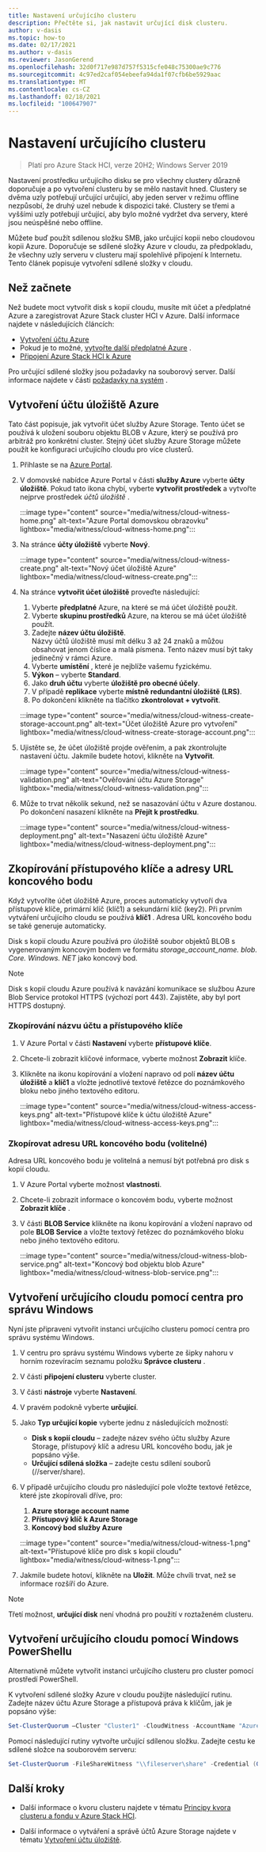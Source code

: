 ```yaml
---
title: Nastavení určujícího clusteru
description: Přečtěte si, jak nastavit určující disk clusteru.
author: v-dasis
ms.topic: how-to
ms.date: 02/17/2021
ms.author: v-dasis
ms.reviewer: JasonGerend
ms.openlocfilehash: 32d0f717e987d757f5315cfe048c75300ae9c776
ms.sourcegitcommit: 4c97ed2caf054ebeefa94da1f07cfb6be5929aac
ms.translationtype: MT
ms.contentlocale: cs-CZ
ms.lasthandoff: 02/18/2021
ms.locfileid: "100647907"
---
```

# <a name="set-up-a-cluster-witness"></a>Nastavení určujícího clusteru

> Platí pro Azure Stack HCI, verze 20H2; Windows Server 2019

Nastavení prostředku určujícího disku se pro všechny clustery důrazně doporučuje a po vytvoření clusteru by se mělo nastavit hned. Clustery se dvěma uzly potřebují určující určující, aby jeden server v režimu offline nezpůsobí, že druhý uzel nebude k dispozici také. Clustery se třemi a vyššími uzly potřebují určující, aby bylo možné vydržet dva servery, které jsou neúspěšné nebo offline.  

Můžete buď použít sdílenou složku SMB, jako určující kopii nebo cloudovou kopii Azure. Doporučuje se sdílené složky Azure v cloudu, za předpokladu, že všechny uzly serveru v clusteru mají spolehlivé připojení k Internetu. Tento článek popisuje vytvoření sdílené složky v cloudu.

## <a name="before-you-begin"></a>Než začnete

Než budete moct vytvořit disk s kopií cloudu, musíte mít účet a předplatné Azure a zaregistrovat Azure Stack cluster HCI v Azure. Další informace najdete v následujících článcích:

- [Vytvoření účtu Azure](https://docs.microsoft.com/dotnet/azure/create-azure-account)
- Pokud je to možné, [vytvořte další předplatné Azure](https://docs.microsoft.com/azure/cost-management-billing/manage/create-subscription) .
- [Připojení Azure Stack HCl k Azure](../deploy/register-with-azure.md)

Pro určující sdílené složky jsou požadavky na souborový server. Další informace najdete v části [požadavky na systém](../concepts/system-requirements.md) .

## <a name="create-an-azure-storage-account"></a>Vytvoření účtu úložiště Azure

Tato část popisuje, jak vytvořit účet služby Azure Storage. Tento účet se používá k uložení souboru objektu BLOB v Azure, který se používá pro arbitráž pro konkrétní cluster. Stejný účet služby Azure Storage můžete použít ke konfiguraci určujícího cloudu pro více clusterů.

1. Přihlaste se na [Azure Portal](https://portal.azure.com).
1. V domovské nabídce Azure Portal v části **služby Azure** vyberte **účty úložiště**. Pokud tato ikona chybí, vyberte **vytvořit prostředek** a vytvořte nejprve prostředek *účtů úložiště* .

    :::image type="content" source="media/witness/cloud-witness-home.png" alt-text="Azure Portal domovskou obrazovku" lightbox="media/witness/cloud-witness-home.png":::

1. Na stránce **účty úložiště** vyberte **Nový**.

    :::image type="content" source="media/witness/cloud-witness-create.png" alt-text="Nový účet úložiště Azure" lightbox="media/witness/cloud-witness-create.png":::

1. Na stránce **vytvořit účet úložiště** proveďte následující:
    1. Vyberte **předplatné** Azure, na které se má účet úložiště použít.
    1. Vyberte **skupinu prostředků** Azure, na kterou se má účet úložiště použít.
    1. Zadejte **název účtu úložiště**.
    <br>Názvy účtů úložiště musí mít délku 3 až 24 znaků a můžou obsahovat jenom číslice a malá písmena. Tento název musí být taky jedinečný v rámci Azure.
    1. Vyberte **umístění** , které je nejblíže vašemu fyzickému.
    1. **Výkon** – vyberte **Standard**.
    1. Jako **druh účtu** vyberte **úložiště pro obecné účely**.
    1. V případě **replikace** vyberte **místně redundantní úložiště (LRS)**.
    1. Po dokončení klikněte na tlačítko **zkontrolovat + vytvořit**.

    :::image type="content" source="media/witness/cloud-witness-create-storage-account.png" alt-text="Účet úložiště Azure pro vytvoření" lightbox="media/witness/cloud-witness-create-storage-account.png":::

1. Ujistěte se, že účet úložiště projde ověřením, a pak zkontrolujte nastavení účtu. Jakmile budete hotovi, klikněte na **Vytvořit**.

    :::image type="content" source="media/witness/cloud-witness-validation.png" alt-text="Ověřování účtu Azure Storage" lightbox="media/witness/cloud-witness-validation.png":::

1. Může to trvat několik sekund, než se nasazování účtu v Azure dostanou. Po dokončení nasazení klikněte na **Přejít k prostředku**.

    :::image type="content" source="media/witness/cloud-witness-deployment.png" alt-text="Nasazení účtu úložiště Azure" lightbox="media/witness/cloud-witness-deployment.png":::

## <a name="copy-the-access-key-and-endpoint-url"></a>Zkopírování přístupového klíče a adresy URL koncového bodu

Když vytvoříte účet úložiště Azure, proces automaticky vytvoří dva přístupové klíče, primární klíč (klíč1) a sekundární klíč (key2). Při prvním vytváření určujícího cloudu se používá **klíč1** . Adresa URL koncového bodu se také generuje automaticky.

Disk s kopií cloudu Azure používá pro úložiště soubor objektů BLOB s vygenerovaným koncovým bodem ve formátu *storage_account_name. blob. Core. Windows. NET* jako koncový bod. 

> [!NOTE]  
> Disk s kopií cloudu Azure používá k navázání komunikace se službou Azure Blob Service protokol HTTPS (výchozí port 443). Zajistěte, aby byl port HTTPS dostupný.

### <a name="copy-the-account-name-and-access-key"></a>Zkopírování názvu účtu a přístupového klíče

1. V Azure Portal v části **Nastavení** vyberte **přístupové klíče**.
1. Chcete-li zobrazit klíčové informace, vyberte možnost **Zobrazit** klíče.
1. Klikněte na ikonu kopírování a vložení napravo od polí **název účtu úložiště** a **klíč1** a vložte jednotlivé textové řetězce do poznámkového bloku nebo jiného textového editoru.

    :::image type="content" source="media/witness/cloud-witness-access-keys.png" alt-text="Přístupové klíče k účtu úložiště Azure" lightbox="media/witness/cloud-witness-access-keys.png":::

### <a name="copy-the-endpoint-url-optional"></a>Zkopírovat adresu URL koncového bodu (volitelné)

Adresa URL koncového bodu je volitelná a nemusí být potřebná pro disk s kopií cloudu.

1. V Azure Portal vyberte možnost **vlastnosti**.
1. Chcete-li zobrazit informace o koncovém bodu, vyberte možnost **Zobrazit klíče** .
1. V části **BLOB Service** klikněte na ikonu kopírování a vložení napravo od pole **BLOB Service** a vložte textový řetězec do poznámkového bloku nebo jiného textového editoru.

    :::image type="content" source="media/witness/cloud-witness-blob-service.png" alt-text="Koncový bod objektu blob Azure" lightbox="media/witness/cloud-witness-blob-service.png":::

## <a name="create-a-cloud-witness-using-windows-admin-center"></a>Vytvoření určujícího cloudu pomocí centra pro správu Windows

Nyní jste připraveni vytvořit instanci určujícího clusteru pomocí centra pro správu systému Windows.

1. V centru pro správu systému Windows vyberte ze šipky nahoru v horním rozevíracím seznamu položku **Správce clusteru** .
1. V části **připojení clusteru** vyberte cluster.
1. V části **nástroje** vyberte **Nastavení**.
1. V pravém podokně vyberte **určující**.
1. Jako **Typ určující kopie** vyberte jednu z následujících možností:
      - **Disk s kopií cloudu** – zadejte název svého účtu služby Azure Storage, přístupový klíč a adresu URL koncového bodu, jak je popsáno výše.
      - **Určující sdílená složka** – zadejte cestu sdílení souborů (//server/share).
1. V případě určujícího cloudu pro následující pole vložte textové řetězce, které jste zkopírovali dříve, pro:
    1. **Azure storage account name**
    1. **Přístupový klíč k Azure Storage**
    1. **Koncový bod služby Azure**

    :::image type="content" source="media/witness/cloud-witness-1.png" alt-text="Přístupové klíče pro disk s kopií cloudu" lightbox="media/witness/cloud-witness-1.png":::

1. Jakmile budete hotoví, klikněte na **Uložit**. Může chvíli trvat, než se informace rozšíří do Azure.

> [!NOTE]
> Třetí možnost, **určující disk** není vhodná pro použití v roztaženém clusteru.

## <a name="create-a-cloud-witness-using-windows-powershell"></a>Vytvoření určujícího cloudu pomocí Windows PowerShellu

Alternativně můžete vytvořit instanci určujícího clusteru pro cluster pomocí prostředí PowerShell.

K vytvoření sdílené složky Azure v cloudu použijte následující rutinu. Zadejte název účtu Azure Storage a přístupová práva k klíčům, jak je popsáno výše:

```powershell
Set-ClusterQuorum –Cluster "Cluster1" -CloudWitness -AccountName "AzureStorageAccountName" -AccessKey "AzureStorageAccountAccessKey"
```

Pomocí následující rutiny vytvořte určující sdílenou složku. Zadejte cestu ke sdílené složce na souborovém serveru:

```powershell
Set-ClusterQuorum -FileShareWitness "\\fileserver\share" -Credential (Get-Credential)
```

## <a name="next-steps"></a>Další kroky

- Další informace o kvoru clusteru najdete v tématu [Principy kvora clusteru a fondu v Azure Stack HCI](../concepts/quorum.md).

- Další informace o vytváření a správě účtů Azure Storage najdete v tématu [Vytvoření účtu úložiště](https://docs.microsoft.com/azure/storage/common/storage-account-create).